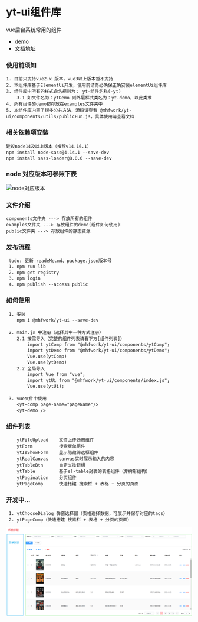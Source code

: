 # yt-ui组件库
vue后台系统常用的组件

* [demo](https://programmermao-001.github.io/useYtUi/)
* [文档地址](https://programmermao-001.github.io/ytUi-doc/)

### 使用前须知
```
1. 目前只支持vue2.x 版本，vue3以上版本暂不支持
2. 本组件库基于ElementUi开发，使用前请务必确保正确安装elementUi组件库
3. 组件库中所有的样式命名规则为： yt-组件名称(-yt) 
    3.1 如文件名为：ytDemo 则外层样式类名为：yt-demo，以此类推
4. 所有组件的demo都存放在examples文件夹中
5. 本组件库内置了很多公共方法，源码请查看 @mhfwork/yt-ui/components/utils/publicFun.js，具体使用请查看文档
```

### 相关依赖项安装 
``` 
建议node14及以上版本（推荐v14.16.1）
npm install node-sass@4.14.1 --save-dev
npm install sass-loader@8.0.0 --save-dev
```

### node 对应版本可参照下表
<img src="https://img-blog.csdnimg.cn/3073e67b6bf0429f892d6fcb97ade1c6.png" alt="node对应版本" width="400"/>

### 文件介绍
``` 
components文件夹 ---> 存放所有的组件
examples文件夹 ---> 存放组件的demo(组件如何使用)
public文件夹 ---> 存放组件的静态资源
```

### 发布流程
``` 
 todo: 更新 readeMe.md、package.json版本号   
 1. npm run lib   
 2. npm get registry 
 3. npm login
 4. npm publish --access public
```

### 如何使用
```
 1. 安装  
    npm i @mhfwork/yt-ui --save-dev
 
 2. main.js 中注册（选择其中一种方式注册）
    2.1 按需导入（完整的组件列表请看下方[组件列表]）
        import ytComp from "@mhfwork/yt-ui/components/ytComp";
        import ytDemo from "@mhfwork/yt-ui/components/ytDemo";
        Vue.use(ytComp)
        Vue.use(ytDemo)
    2.2 全局导入
        import Vue from "vue";
        import ytUi from "@mhfwork/yt-ui/components/index.js";
        Vue.use(ytUi);
 
 3. vue文件中使用
    <yt-comp page-name="pageName"/>
    <yt-demo />
```

### 组件列表
```
    ytFileUpload    文件上传通用组件
    ytForm          搜索表单组件
    ytIsShowForm    显示隐藏筛选框组件
    ytRealCanvas    canvas实时展示输入的内容
    ytTableBtn      自定义按钮组
    ytTable         基于el-table封装的表格组件（非树形结构）
    ytPagination    分页组件
    ytPageComp      快速搭建 搜索栏 + 表格 + 分页的页面
```

### 开发中...
```
 1. ytChooseDialog 弹窗选择器（表格选择数据，可展示并保存对应的tags）
 2. ytPageComp（快速搭建 搜索栏 + 表格 + 分页的页面） 
```

![page](/public/img/page.png)
